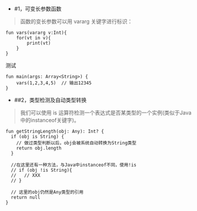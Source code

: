 - #1，可变长参数函数
> 函数的变长参数可以用 vararg 关键字进行标识：
```
fun vars(vararg v:Int){
    for(vt in v){
        print(vt)
    }
}
```

测试
```
fun main(args: Array<String>) {
    vars(1,2,3,4,5)  // 输出12345
}
```

- ##2，类型检测及自动类型转换
> 我们可以使用 is 运算符检测一个表达式是否某类型的一个实例(类似于Java中的instanceof关键字)。
```
fun getStringLength(obj: Any): Int? {
  if (obj is String) {
    // 做过类型判断以后，obj会被系统自动转换为String类型
    return obj.length 
  }

  //在这里还有一种方法，与Java中instanceof不同，使用!is
  // if (obj !is String){
  //   // XXX
  // }

  // 这里的obj仍然是Any类型的引用
  return null
}
```

